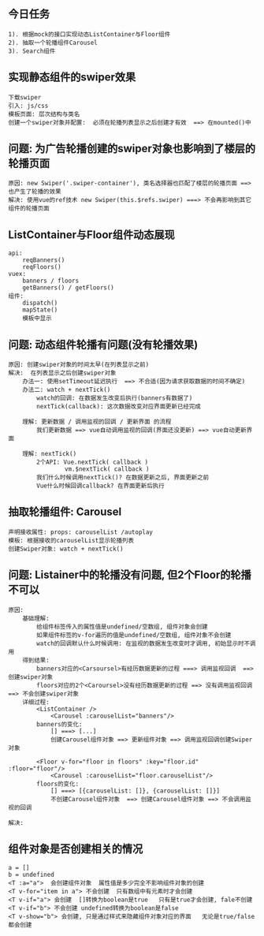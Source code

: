 ## 今日任务
	1). 根据mock的接口实现动态ListContainer与Floor组件
	2). 抽取一个轮播组件Carousel
	3). Search组件

## 实现静态组件的swiper效果
	下载swiper
	引入: js/css
	模板页面: 层次结构与类名
	创建一个swiper对象并配置:  必须在轮播列表显示之后创建才有效  ==> 在mounted()中 

## 问题: 为广告轮播创建的swiper对象也影响到了楼层的轮播页面
	原因: new Swiper('.swiper-container'), 类名选择器也匹配了楼层的轮播页面 ==> 也产生了轮播的效果
	解决: 使用vue的ref技术 new Swiper(this.$refs.swiper) ===> 不会再影响到其它组件的轮播页面

## ListContainer与Floor组件动态展现
	api: 
		reqBanners()
		reqFloors()
	vuex: 
		banners / floors
		getBanners() / getFloors()
	组件:
		dispatch()
		mapState()
		模板中显示

## 问题: 动态组件轮播有问题(没有轮播效果)
	原因: 创建swiper对象的时间太早(在列表显示之前)
	解决:  在列表显示之后创建swiper对象
		办法一: 使用setTimeout延迟执行  ==> 不合适(因为请求获取数据的时间不确定)
		办法二: watch + nextTick()
			watch的回调: 在数据发生改变后执行(banners有数据了)
			nextTick(callback): 这次数据改变对应界面更新已经完成
			
		理解: 更新数据 / 调用监视的回调 / 更新界面 的流程
			我们更新数据 ==> vue自动调用监视的回调(界面还没更新) ==> vue自动更新界面

		理解: nextTick()
			2个API: Vue.nextTick( callback )
					vm.$nextTick( callback )
			我们什么时候调用nextTick()? 在数据更新之后, 界面更新之前
			Vue什么时候回调callback? 在界面更新后执行

## 抽取轮播组件: Carousel
	声明接收属性: props: carouselList /autoplay
	模板: 根据接收的carouselList显示轮播列表
	创建Swiper对象: watch + nextTick()

## 问题: Listainer中的轮播没有问题, 但2个Floor的轮播不可以
	原因: 
		基础理解: 
			给组件标签传入的属性值是undefined/空数组, 组件对象会创建
			如果组件标签的v-for遍历的值是undefined/空数组, 组件对象不会创建
			watch的回调默认什么时候调用: 在监视的数据发生改变时才调用, 初始显示时不调用
		得到结果:
			banners对应的<Carsoursel>有经历数据更新的过程 ===> 调用监视回调  ==> 创建swiper对象
			floors对应的2个<Caroursel>没有经历数据更新的过程 ==> 没有调用监视回调  ==> 不会创建swiper对象
		详细过程:
			<ListContainer />
				<Carousel :carouselList="banners"/>
			banners的变化: 
				[] ===> [...]
				创建Carousel组件对象 ==> 更新组件对象 ==> 调用监视回调创建Swiper对象

			<Floor v-for="floor in floors" :key="floor.id" :floor="floor"/>
				<Carousel :carouselList="floor.carouselList"/>
			floors的变化: 
				[] ===> [{carouselList: []}, {carouselList: []}]
				不创建Carousel组件对象  ==> 创建Carousel组件对象 ==> 不会调用监视的回调
			
	解决:


## 组件对象是否创建相关的情况
	a = []
	b = undefined
	<T :a="a">  会创建组件对象  属性值是多少完全不影响组件对象的创建
	<T v-for="item in a"> 不会创建  只有数组中有元素时才会创建
	<T v-if="a"> 会创建  []转换为boolean是true   只有是true才会创建, fale不创建
	<T v-if="b"> 不会创建 undefined转换为boolean是false
	<T v-show="b"> 会创建, 只是通过样式来隐藏组件对象对应的界面   无论是true/false都会创建